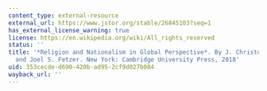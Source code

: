 ```yaml
---
content_type: external-resource
external_url: https://www.jstor.org/stable/26845103?seq=1
has_external_license_warning: true
license: https://en.wikipedia.org/wiki/All_rights_reserved
status: ''
title: '*Religion and Nationalism in Global Perspective*. By J. Christopher Soper
  and Joel S. Fetzer. New York: Cambridge University Press, 2018'
uid: 353cecde-d690-420b-ad95-2cf9d027b084
wayback_url: ''
---
```

